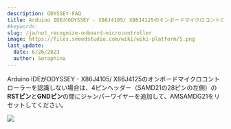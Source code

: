 ```yaml
---
description: ODYSSEY-FAQ
title: Arduino IDEがODYSSEY - X86J4105/ X86J4125のオンボードマイクロコントローラーを認識しない
#keywords:
slug: /ja/not_recognize-onboard-microcontroller
image: https://files.seeedstudio.com/wiki/wiki-platform/S.png
last_update:
  date: 6/26/2023
  author: Seraphina
---
```

 

Arduino IDEがODYSSEY - X86J4105/ X86J4125のオンボードマイクロコントローラーを認識しない場合は、4ピンヘッダー（SAMD21の28ピンの左側）の**RSTピン**と**GNDピン**の間にジャンパーワイヤーを追加して、AMSAMDG21をリセットしてください。

<!-- put picture -->

![](https://files.seeedstudio.com/wiki/ODYSSEY-X86J4105/oydsseyx86J4105_pinout1.png)